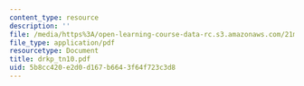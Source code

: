 ```yaml
---
content_type: resource
description: ''
file: /media/https%3A/open-learning-course-data-rc.s3.amazonaws.com/21m-735-technical-design-scenery-mechanisms-and-special-effects-spring-2004/5b8cc420e2d0d167b6643f64f723c3d8_drkp_tn10.pdf
file_type: application/pdf
resourcetype: Document
title: drkp_tn10.pdf
uid: 5b8cc420-e2d0-d167-b664-3f64f723c3d8
---
```

